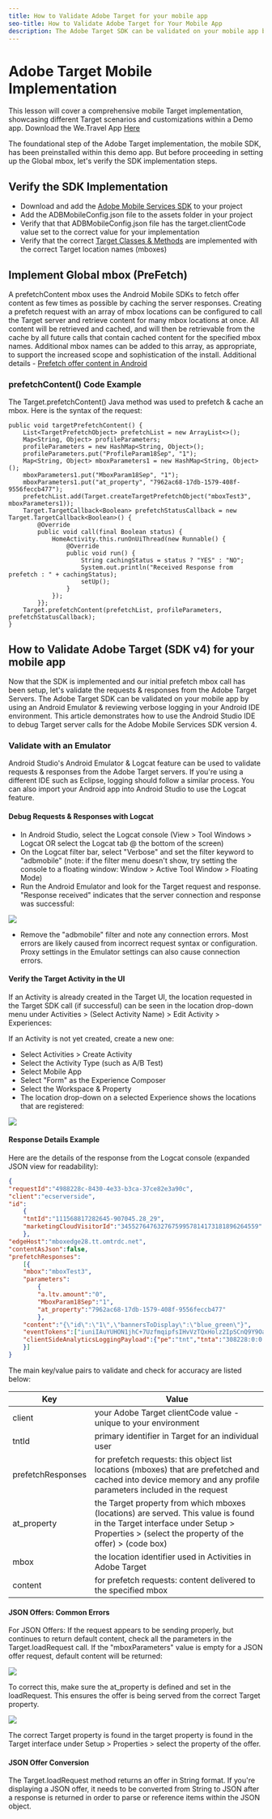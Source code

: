 ```yaml
---
title: How to Validate Adobe Target for your mobile app
seo-title: How to Validate Adobe Target for Your Mobile App
description: The Adobe Target SDK can be validated on your mobile app by debugging Target server calls in an Android Emulator.   
---
```


# Adobe Target Mobile Implementation

This lesson will cover a comprehensive mobile Target implementation, showcasing different Target scenarios and customizations within a Demo app.  Download the We.Travel App [Here](https://github.com/Adobe-Marketing-Cloud/busbooking-mobileapps)

The foundational step of the Adobe Target implementation, the mobile SDK, has been preinstalled within this demo app.  But before proceeding in setting up the Global mbox, let's verify the SDK implementation steps.

## Verify the SDK Implementation

* Download and add the [Adobe Mobile Services SDK](https://docs.adobe.com/content/help/en/mobile-services/android/getting-started-android/requirements.html) to your project
* Add the ADBMobileConfig.json file to the assets folder in your project
* Verify that that ADBMobileConfig.json file has the target.clientCode value set to the correct value for your implementation
* Verify that the correct [Target Classes & Methods](https://docs.adobe.com/content/help/en/mobile-services/android/target-android/c-target-methods.html) are implemented with the correct Target location names (mboxes)

## Implement Global mbox (PreFetch)

A prefetchContent mbox uses the Android Mobile SDKs to fetch offer content as few times as possible by caching the server responses. Creating a prefetch request with an array of mbox locations can be configured to call the Target server and retrieve content for many mbox locations at once.  All content will be retrieved and cached, and will then be retrievable from the cache by all future calls that contain cached content for the specified mbox names.  Additional mbox names can be added to this array, as appropriate, to support the increased scope and sophistication of the install.
Additional details - [Prefetch offer content in Android](https://docs.adobe.com/content/help/en/mobile-services/android/target-android/c-mob-target-prefetch-android.html)

### prefetchContent() Code Example

The Target.prefetchContent() Java method was used to prefetch & cache an mbox. Here is the syntax of the request:

```
public void targetPrefetchContent() {
    List<TargetPrefetchObject> prefetchList = new ArrayList<>();
    Map<String, Object> profileParameters;
    profileParameters = new HashMap<String, Object>();
    profileParameters.put("ProfileParam18Sep", "1");
    Map<String, Object> mboxParameters1 = new HashMap<String, Object>();
    mboxParameters1.put("MboxParam18Sep", "1");
    mboxParameters1.put("at_property", "7962ac68-17db-1579-408f-9556feccb477");
    prefetchList.add(Target.createTargetPrefetchObject("mboxTest3", mboxParameters1));
    Target.TargetCallback<Boolean> prefetchStatusCallback = new Target.TargetCallback<Boolean>() {
        @Override
        public void call(final Boolean status) {
            HomeActivity.this.runOnUiThread(new Runnable() {
                @Override
                public void run() {
                    String cachingStatus = status ? "YES" : "NO";
                    System.out.println("Received Response from prefetch : " + cachingStatus);
                    setUp();
                }
            });
        }};
    Target.prefetchContent(prefetchList, profileParameters, prefetchStatusCallback);
}
```

## How to Validate Adobe Target (SDK v4) for your mobile app

Now that the SDK is implemented and our initial prefetch mbox call has been setup, let's validate the requests & responses from the Adobe Target Servers.  The Adobe Target SDK can be validated on your mobile app by using an Android Emulator & reviewing verbose logging in your Android IDE environment. This article demonstrates how to use the Android Studio IDE to debug Target server calls for the Adobe Mobile Services SDK version 4.  

### Validate with an Emulator

Android Studio's Android Emulator & Logcat feature can be used to validate requests & responses from the Adobe Target servers. If you're using a different IDE such as Eclipse, logging should follow a similar process. You can also import your Android app into Android Studio to use the Logcat feature.  

#### Debug Requests & Responses with Logcat

* In Android Studio, select the Logcat console (View > Tool Windows > Logcat OR select the Logcat tab @ the bottom of the screen)
* On the Logcat filter bar, select "Verbose" and set the filter keyword to "adbmobile" (note: if the filter menu doesn't show, try setting the console to a floating window: Window > Active Tool Window > Floating Mode)
* Run the Android Emulator and look for the Target request and response. "Response received" indicates that the server connection and response was successful:

![](images/logcat_example.jpg)

* Remove the "adbmobile" filter and note any connection errors. Most errors are likely caused from incorrect request syntax or configuration. Proxy settings in the Emulator settings can also cause connection errors.  

#### Verify the Target Activity in the UI

If an Activity is already created in the Target UI, the location requested in the Target SDK call (if successful) can be seen in the location drop-down menu under Activities > (Select Activity Name) > Edit Activity > Experiences:

If an Activity is not yet created, create a new one:

* Select Activities > Create Activity
* Select the Activity Type (such as A/B Test)
* Select Mobile App
* Select "Form" as the Experience Composer
* Select the Workspace & Property
* The location drop-down on a selected Experience shows the locations that are registered:

![](images/target_location_dropdown2.jpg)

#### Response Details Example

Here are the details of the response from the Logcat console (expanded JSON view for readability):

```json
{
"requestId":"4988228c-8430-4e33-b3ca-37ce82e3a90c",
"client":"ecserverside",
"id":
	{
	"tntId":"111568817282645-907045.28_29",
	"marketingCloudVisitorId":"34552764763276759957814173181896264559"
	},
"edgeHost":"mboxedge28.tt.omtrdc.net",
"contentAsJson":false,
"prefetchResponses":
	[{
	"mbox":"mboxTest3",
	"parameters":
		{
		"a.ltv.amount":"0",
		"MboxParam18Sep":"1",
		"at_property":"7962ac68-17db-1579-408f-9556feccb477"
		},
	"content":"{\"id\":\"1\",\"bannersToDisplay\":\"blue_green\"}",
	"eventTokens":["iuniIAuYUHON1jhC+7UzfmqipfsIHvVzTQxHolz2IpSCnQ9Y9OaLL2gsdrWQTvE54PwSz67rmXWmSnkXpSSS2Q=="],
	"clientSideAnalyticsLoggingPayload":{"pe":"tnt","tnta":"308228:0:0|2"}
	}]
}
```

The main key/value pairs to validate and check for accuracy are listed below:

| Key | Value |
|--- |--- |
| client | your Adobe Target clientCode value - unique to your environment  |
| tntId | primary identifier in Target for an individual user |
| prefetchResponses | for prefetch requests: this object list locations (mboxes) that are prefetched and cached into device memory and any profile parameters included in the request |
| at_property | the Target property from which mboxes (locations) are served. This value is found in the Target interface under Setup > Properties > (select the property of the offer) > (code box) |
| mbox | the location identifier used in Activities in Adobe Target  |
| content | for prefetch requests:  content delivered to the specified mbox |

#### JSON Offers: Common Errors

For JSON Offers:  If the request appears to be sending properly, but continues to return default content, check all the parameters in the Target.loadRequest call. If the "mboxParameters" value is empty for a JSON offer request, default content will be returned:

![](images/error1.jpg)

To correct this, make sure the at_property is defined and set in the loadRequest. This ensures the offer is being served from the correct Target property.

![](images/mboxparam1.jpg)

The correct Target property is found in the target property is found in the Target interface under Setup > Properties > select the property of the offer.

#### JSON Offer Conversion

The Target.loadRequest method returns an offer in String format. If you're displaying a JSON offer, it needs to be converted from String to JSON after a response is returned in order to parse or reference items within the JSON object.
